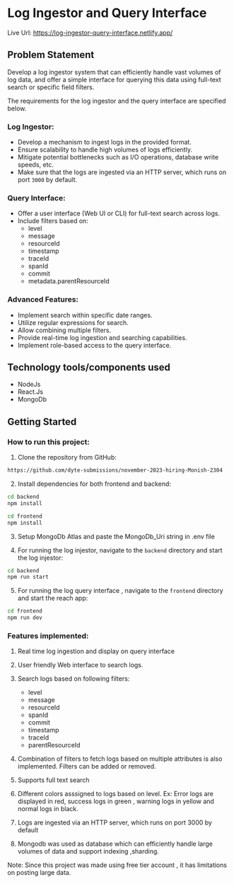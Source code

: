 # Log Ingestor and Query Interface
Live Url: https://log-ingestor-query-interface.netlify.app/
## Problem Statement
Develop a log ingestor system that can efficiently handle vast volumes of log data, and offer a simple interface for querying this data using full-text search or specific field filters.

The requirements for the log ingestor and the query interface are specified below.

### Log Ingestor:

- Develop a mechanism to ingest logs in the provided format.
- Ensure scalability to handle high volumes of logs efficiently.
- Mitigate potential bottlenecks such as I/O operations, database write speeds, etc.
- Make sure that the logs are ingested via an HTTP server, which runs on port `3000` by default.

### Query Interface:

- Offer a user interface (Web UI or CLI) for full-text search across logs.
- Include filters based on:
    - level
    - message
    - resourceId
    - timestamp
    - traceId
    - spanId
    - commit
    - metadata.parentResourceId


### Advanced Features:

- Implement search within specific date ranges.
- Utilize regular expressions for search.
- Allow combining multiple filters.
- Provide real-time log ingestion and searching capabilities.
- Implement role-based access to the query interface.

## Technology tools/components used
- NodeJs 
- React.Js
- MongoDb

## Getting Started

### How to run this project:

1. Clone the repository from GitHub:
```bash
https://github.com/dyte-submissions/november-2023-hiring-Monish-2304
```
2. Install dependencies for both frontend and backend:

```bash
cd backend
npm install
```
```bash
cd frontend
npm install
```
3. Setup MongoDb Atlas and paste the MongoDb_Uri string in .env file

4. For running the log injestor, navigate to the `backend` directory and start the log injestor:

```bash
cd backend
npm run start
```
5. For running the log query interface , navigate to the `frontend` directory and start the reach app:

```bash
cd frontend
npm run dev
```
### Features implemented:

1. Real time log ingestion and display on query interface

2. User friendly Web interface to search logs.

3. Search logs based on following filters:
   - level
   - message
   - resourceId
   - spanId
   - commit
   - timestamp
   - traceId
   - parentResourceId

4. Combination of filters to fetch logs based on multiple attributes is also implemented. Filters can be added or removed.

5. Supports full text search

6. Different colors asssigned to logs based on level. Ex: Error logs are displayed in red, success logs in green , warning logs in 
   yellow and normal logs in black.

7. Logs are ingested via an HTTP server, which runs on port 3000 by default

8. Mongodb was used as database which can efficiently handle large volumes of data and support indexing ,sharding.

Note: Since this project was made using free tier account , it has limitations on posting large data.


